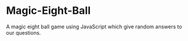# Magic-Eight-Ball
A magic eight ball game using JavaScript which give random answers to our questions.
